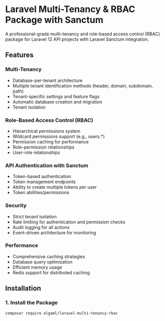# Laravel Multi-Tenancy & RBAC Package with Sanctum

A professional-grade multi-tenancy and role-based access control (RBAC) package for Laravel 12 API projects with Laravel Sanctum integration.

## Features

### Multi-Tenancy
- Database-per-tenant architecture
- Multiple tenant identification methods (header, domain, subdomain, path)
- Tenant-specific settings and feature flags
- Automatic database creation and migration
- Tenant isolation

### Role-Based Access Control (RBAC)
- Hierarchical permissions system
- Wildcard permissions support (e.g., users.*)
- Permission caching for performance
- Role-permission relationships
- User-role relationships

### API Authentication with Sanctum
- Token-based authentication
- Token management endpoints
- Ability to create multiple tokens per user
- Token abilities/permissions

### Security
- Strict tenant isolation
- Rate limiting for authentication and permission checks
- Audit logging for all actions
- Event-driven architecture for monitoring

### Performance
- Comprehensive caching strategies
- Database query optimization
- Efficient memory usage
- Redis support for distributed caching

## Installation

### 1. Install the Package

```bash
composer require elgaml/laravel-multi-tenancy-rbac
